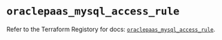 # `oraclepaas_mysql_access_rule`

Refer to the Terraform Registory for docs: [`oraclepaas_mysql_access_rule`](https://www.terraform.io/docs/providers/oraclepaas/r/mysql_access_rule).
